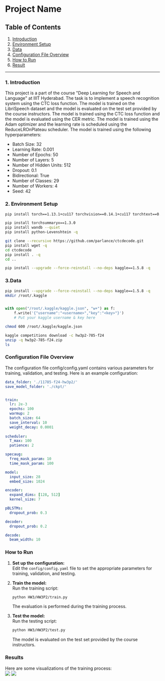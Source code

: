 # Project Name

## Table of Contents
1. [Introduction](#introduction)
2. [Environment Setup](#environment-setup)
3. [Data](#Data)
4. [Configuration File Overview](#configuration-file-overview)
5. [How to Run](#how-to-run)
6. [Result](#Result)


---

### 1. Introduction
This project is a part of the course "Deep Learning for Speech and Language" at IIIT Hyderabad. The task is to implement a speech recognition system using the CTC loss function. The model is trained on the LibriSpeech dataset and the model is evaluated on the test set provided by the course instructors. The model is trained using the CTC loss function and the model is evaluated using the CER metric. The model is trained using the Adam optimizer and the learning rate is scheduled using the ReduceLROnPlateau scheduler. The model is trained using the following hyperparameters:
- Batch Size: 32
- Learning Rate: 0.001
- Number of Epochs: 50
- Number of Layers: 5
- Number of Hidden Units: 512
- Dropout: 0.1
- Bidirectional: True
- Number of Classes: 29
- Number of Workers: 4
- Seed: 42

### 2. Environment Setup
```bash
pip install torch==1.13.1+cu117 torchvision==0.14.1+cu117 torchtext==0.14.1 torchaudio==0.13.1 torchdata==0.5.1 --extra-index-url https://download.pytorch.org/whl/cu117 -q

pip install torchsummaryx==1.3.0
pip install wandb --quiet
pip install python-Levenshtein -q

git clone --recursive https://github.com/parlance/ctcdecode.git
pip install wget -q
cd ctcdecode
pip install . -q
cd ..

pip install --upgrade --force-reinstall --no-deps kaggle==1.5.8 -q

```

### 3.Data

```bash
pip install --upgrade --force-reinstall --no-deps kaggle==1.5.8 -q
mkdir /root/.kaggle
```
```python

with open("/root/.kaggle/kaggle.json", "w+") as f:
    f.write('{"username":"<username>","key":"<key>"}')
    # Put your kaggle username & key here
```
```bash
chmod 600 /root/.kaggle/kaggle.json

kaggle competitions download -c hw3p2-785-f24
unzip -q hw3p2-785-f24.zip
ls
```
### Configuration File Overview
The configuration file config/config.yaml contains various parameters for training, validation, and testing. Here is an example configuration:
```yaml
data_folder: './11785-f24-hw3p2/'
save_model_folder: './ckpt/'


train:
  lr: 2e-3
  epochs: 100
  warmup: 2
  batch_size: 64
  save_interval: 10
  weight_decay: 0.0001
  
scheduler:
  T_max: 100
  patience: 2

specaug:
  freq_mask_param: 10
  time_mask_param: 100

model:
  input_size: 28
  embed_size: 1024

encoder:
  expand_dims: [128, 512]
  kernel_size: 7

pBLSTMs:
  dropout_prob: 0.3

decoder:
  dropout_prob: 0.2

decode:
  beam_width: 10
```

### How to Run

1. **Set up the configuration:**  
   Edit the `config/config.yaml` file to set the appropriate parameters for training, validation, and testing.

2. **Train the model:**  
   Run the training script:  
   ```bash
   python HW3/HW3P2/train.py
    ```
   The evaluation is performed during the training process.
3. **Test the model:**  
   Run the testing script:  
   ```bash
   python HW3/HW3P2/test.py
   ```
   The model is evaluated on the test set provided by the course instructors.



### Results
Here are some visualizations of the training process:  
<img src="./log.png"></img> 
<img src="./metric.png"></img>